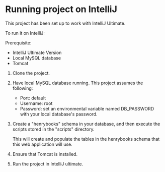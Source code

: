 # Running project on IntelliJ

This project has been set up to work with 
IntelliJ Ultimate.

To run it on IntelliJ:

Prerequisite:

- IntelliJ Ultimate Version
- Local MySQL database
- Tomcat

1. Clone the project.

2. Have local MySQL database running.
   This project assumes the following:

    - Port: default
    - Username: root
    - Password: set an environmental variable named DB_PASSWORD with your local database's password.

3. Create a "henrybooks" schema in your database, and then execute the scripts stored
   in the "scripts" directory. 
   
   This will create and populate the tables in the henrybooks schema
   that this web application will use.
   
4. Ensure that Tomcat is installed.

5. Run the project in IntelliJ ultimate.